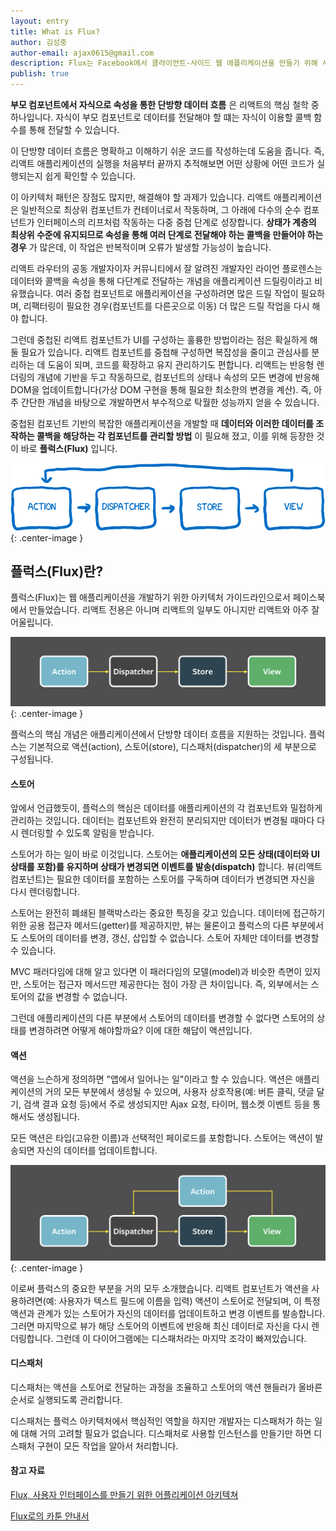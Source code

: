 ```yaml
---
layout: entry
title: What is Flux?
author: 김성중
author-email: ajax0615@gmail.com
description: Flux는 Facebook에서 클라이언트-사이드 웹 애플리케이션을 만들기 위해 사용하는 애플리케이션 아키텍쳐입니다.
publish: true
---
```


**부모 컴포넌트에서 자식으로 속성을 통한 단방향 데이터 흐름** 은 리액트의 핵심 철학 중 하나입니다. 자식이 부모 컴포넌트로 데이터를 전달해야 할 떄는 자식이 이용할 콜백 함수를 통해 전달할 수 있습니다.

이 단방향 데이터 흐름은 명확하고 이해하기 쉬운 코드를 작성하는데 도움을 줍니다. 즉, 리액트 애플리케이션의 실행을 처음부터 끝까지 추적해보면 어떤 상황에 어떤 코드가 실행되는지 쉽게 확인할 수 있습니다.

이 아키텍처 패턴은 장점도 많지만, 해결해야 할 과제가 있습니다. 리액트 애플리케이션은 일반적으로 최상위 컴포넌트가 컨테이너로서 작동하며, 그 아래에 다수의 순수 컴포넌트가 인터페이스의 리프처럼 작동하는 다중 중첩 단계로 성장합니다. **상태가 계층의 최상위 수준에 유지되므로 속성을 통해 여러 단계로 전달해야 하는 콜백을 만들어야 하는 경우** 가 많은데, 이 작업은 반복적이며 오류가 발생할 가능성이 높습니다.

리액트 라우터의 공동 개발자이자 커뮤니티에서 잘 알려진 개발자인 라이언 플로렌스는 데이터와 콜백을 속성을 통해 다단계로 전달하는 개념을 애플리케이션 드릴링이라고 비유했습니다. 여러 중첩 컴포넌트로 애플리케이션을 구성하려면 많은 드릴 작업이 필요하며, 리팩터링이 필요한 경우(컴포넌트를 다른곳으로 이동) 더 많은 드릴 작업을 다시 해야 합니다.

그런데 중첩된 리액트 컴포넌트가 UI를 구성하는 훌륭한 방법이라는 점은 확실하게 해둘 필요가 있습니다. 리액트 컴포넌트를 중첩해 구성하면 복잡성을 줄이고 관심사를 분리하는 데 도움이 되며, 코드를 확장하고 유지 관리하기도 편합니다. 리액트는 반응형 렌더링의 개념에 기반을 두고 작동하므로, 컴포넌트의 상태나 속성의 모든 변경에 반응해 DOM을 업데이트합니다(가상 DOM 구현을 통해 필요한 최소한의 변경을 계산). 즉, 아주 간단한 개념을 바탕으로 개발하면서 부수적으로 탁월한 성능까지 얻을 수 있습니다.

중첩된 컴포넌트 기반의 복잡한 애플리케이션을 개발할 때 **데이터와 이러한 데이터를 조작하는 콜백을 해당하는 각 컴포넌트를 관리할 방법** 이 필요해 졌고, 이를 위해 등장한 것이 바로 **플럭스(Flux)** 입니다.

![flux-origin](/images/2016/10/03/flux-origin.png "flux-origin"){: .center-image }

## 플럭스(Flux)란?
플럭스(Flux)는 웹 애플리케이션을 개발하기 위한 아키텍처 가이드라인으로서 페이스북에서 만들었습니다. 리액트 전용은 아니며 리액트의 일부도 아니지만 리액트와 아주 잘 어울립니다.

![flux](/images/2016/10/03/flux.png "flux"){: .center-image }

플럭스의 핵심 개념은 애플리케이션에서 단방향 데이터 흐름을 지원하는 것입니다. 플럭스는 기본적으로 액션(action), 스토어(store), 디스패처(dispatcher)의 세 부분으로 구성됩니다.

#### 스토어
앞에서 언급했듯이, 플럭스의 핵심은 데이터를 애플리케이션의 각 컴포넌트와 밀접하게 관리하는 것입니다. 데이터는 컴포넌트와 완전히 분리되지만 데이터가 변경될 때마다 다시 렌더링할 수 있도록 알림을 받습니다.

스토어가 하는 일이 바로 이것입니다. 스토어는 **애플리케이션의 모든 상태(데이터와 UI 상태를 포함)를 유지하며 상태가 변경되면 이벤트를 발송(dispatch)** 합니다. 뷰(리액트 컴포넌트)는 필요한 데이터를 포함하는 스토어를 구독하며 데이터가 변경되면 자신을 다시 렌더링합니다.

스토어는 완전히 폐쇄된 블랙박스라는 중요한 특징을 갖고 있습니다. 데이터에 접근하기 위한 공용 접근자 메서드(getter)를 제공하지만, 뷰는 물론이고 플럭스의 다른 부분에서도 스토어의 데이터를 변경, 갱신, 삽입할 수 없습니다. 스토어 자체만 데이터를 변경할 수 있습니다.

MVC 패러다임에 대해 알고 있다면 이 패러다임의 모델(model)과 비슷한 측면이 있지만, 스토어는 접근자 메서드만 제공한다는 점이 가장 큰 차이입니다. 즉, 외부에서는 스토어의 값을 변경할 수 없습니다.

그런데 애플리케이션의 다른 부분에서 스토어의 데이터를 변경할 수 없다면 스토어의 상태를 변경하려면 어떻게 해야할까요? 이에 대한 해답이 액션입니다.

#### 액션
액션을 느슨하게 정의하면 "앱에서 일어나는 일"이라고 할 수 있습니다. 액션은 애플리케이션의 거의 모든 부분에서 생성될 수 있으며, 사용자 상호작용(예: 버튼 클릭, 댓글 달기, 검색 결과 요청 등)에서 주로 생성되지만 Ajax 요청, 타이머, 웹소켓 이벤트 등을 통해서도 생성됩니다.

모든 액션은 타입(고유한 이름)과 선택적인 페이로드를 포함합니다. 스토어는 액션이 발송되면 자신의 데이터를 업데이트합니다.

![flux-action](/images/2016/10/03/flux-action.png "flux-action"){: .center-image }

이로써 플럭스의 중요한 부분을 거의 모두 소개했습니다. 리액트 컴포넌트가 액션을 사용하려면(예: 사용자가 텍스트 필드에 이름을 입력) 액션이 스토어로 전달되며, 이 특정 액션과 관계가 있는 스토어가 자신의 데이터를 업데이트하고 변경 이벤트를 발송합니다. 그러면 마지막으로 뷰가 해당 스토어의 이벤트에 반응해 최신 데이터로 자신을 다시 렌더링합니다. 그런데 이 다이어그램에는 디스패처라는 마지막 조각이 빠져있습니다.

#### 디스패처
디스패처는 액션을 스토어로 전달하는 과정을 조율하고 스토어의 액션 핸들러가 올바른 순서로 실행되도록 관리합니다.

디스패처는 플럭스 아키텍처에서 핵심적인 역할을 하지만 개발자는 디스패처가 하는 일에 대해 거의 고려할 필요가 없습니다. 디스패처로 사용할 인스턴스를 만들기만 하면 디스패처 구현이 모든 작업을 알아서 처리합니다.

#### 참고 자료
[Flux, 사용자 인터페이스를 만들기 위한 어플리케이션 아키텍쳐](http://haruair.github.io/flux/)

[Flux로의 카툰 안내서](http://bestalign.github.io/2015/10/06/cartoon-guide-to-flux/)

